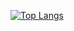 [![Top Langs](https://github-readme-stats.vercel.app/api/top-langs/?username=yunazz2)](https://github.com/anuraghazra/github-readme-stats)
